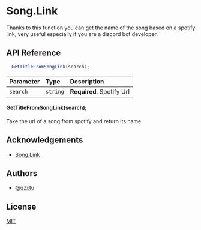 # Song.Link

Thanks to this function you can get the name of the song based on a spotify link, very useful especially if you are a discord bot developer.


## API Reference
```c#
  GetTitleFromSongLink(search);
```

| Parameter | Type     | Description                       |
| :-------- | :------- | :-------------------------------- |
| `search`      | `string` | **Required**. Spotify Url |

#### GetTitleFromSongLink(search);

Take the url of a song from spotify and return its name.

## Acknowledgements

 - [Song.Link](https://song.link/)

## Authors

- [@qzxtu](https://www.github.com/qzxtu)


## License

[MIT](https://choosealicense.com/licenses/mit/)

